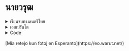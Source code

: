 # นายวรุฒ

<details>
  <summary>เรียนจบทางดนตรีไทย</summary>
  <p>เอกซออู้ ชอบสีซอด้วง ออกงานเป่าขลุ่ย</p>
</details>

<details>
  <summary>เอสเปรันโต</summary>
  <p>งานอดิเรก</p>
  <p>ภาษาประดิษฐ์ที่ไม่ได้มีกฏแค่ 16 ข้อ</p>
  <p>แต่ก็ง่ายอยู่นะ</p>
  <p>และคนก็ไม่ค่อยรู้จัก 555</p>
</details>

<details>
  <summary>Code</summary>
  <p>สนใจนะ</p>
  <p>แต่ก็ยากมั่ก ๆ</p>
</details>
<br>
[Mia retejo kun fotoj en Esperanto](https://eo.warut.net/)
